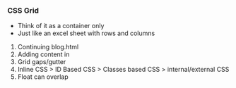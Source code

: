 ### CSS Grid 

- Think of it as a container only 
- Just like an excel sheet with rows and columns 

1. Continuing blog.html
2. Adding content in <main>
3. Grid gaps/gutter
4. Inline CSS > ID Based CSS > Classes based CSS > internal/external CSS
5. Float can overlap